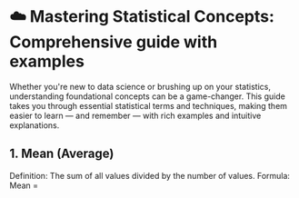 # ☁️ Mastering Statistical Concepts: Comprehensive guide with examples

Whether you're new to data science or brushing up on your statistics, understanding foundational concepts can be a game-changer. This guide takes you through essential statistical terms and techniques, making them easier to learn — and remember — with rich examples and intuitive explanations.

## 1. Mean (Average)

Definition: The sum of all values divided by the number of values.
Formula: Mean =

